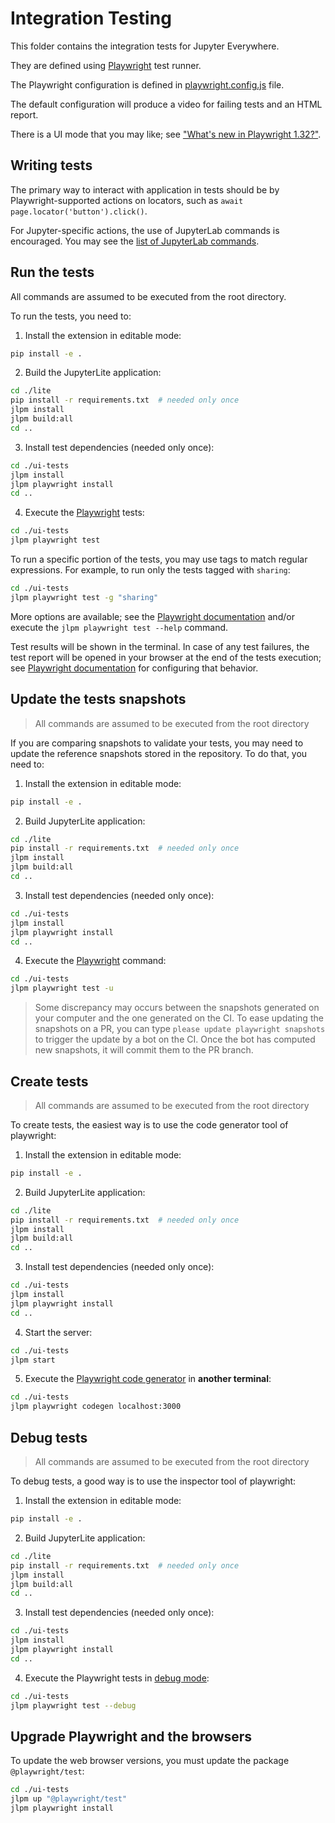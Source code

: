 # Integration Testing

This folder contains the integration tests for Jupyter Everywhere.

They are defined using [Playwright](https://playwright.dev/docs/intro) test runner.

The Playwright configuration is defined in [playwright.config.js](./playwright.config.js) file.

The default configuration will produce a video for failing tests and an HTML report.

There is a UI mode that you may like; see ["What's new in Playwright 1.32?"](https://www.youtube.com/watch?v=jF0yA-JLQW0).

## Writing tests

The primary way to interact with application in tests should be by Playwright-supported
actions on locators, such as `await page.locator('button').click()`.

For Jupyter-specific actions, the use of JupyterLab commands is encouraged. You may see the
[list of JupyterLab commands](https://jupyterlab.readthedocs.io/en/stable/user/commands.html#commands-list).

## Run the tests

All commands are assumed to be executed from the root directory.

To run the tests, you need to:

1. Install the extension in editable mode:

```sh
pip install -e .
```

2. Build the JupyterLite application:

```sh
cd ./lite
pip install -r requirements.txt  # needed only once
jlpm install
jlpm build:all
cd ..
```

3. Install test dependencies (needed only once):

```sh
cd ./ui-tests
jlpm install
jlpm playwright install
cd ..
```

4. Execute the [Playwright](https://playwright.dev/docs/intro) tests:

```sh
cd ./ui-tests
jlpm playwright test
```

To run a specific portion of the tests, you may use tags to match regular expressions.
For example, to run only the tests tagged with `sharing`:

```sh
cd ./ui-tests
jlpm playwright test -g "sharing"
```

More options are available; see the [Playwright documentation](https://playwright.dev/docs/test-cli)
and/or execute the `jlpm playwright test --help` command.

Test results will be shown in the terminal. In case of any test failures, the test report
will be opened in your browser at the end of the tests execution; see
[Playwright documentation](https://playwright.dev/docs/test-reporters#html-reporter)
for configuring that behavior.

## Update the tests snapshots

> All commands are assumed to be executed from the root directory

If you are comparing snapshots to validate your tests, you may need to update
the reference snapshots stored in the repository. To do that, you need to:

1. Install the extension in editable mode:

```sh
pip install -e .
```

2. Build JupyterLite application:

```sh
cd ./lite
pip install -r requirements.txt  # needed only once
jlpm install
jlpm build:all
cd ..
```

3. Install test dependencies (needed only once):

```sh
cd ./ui-tests
jlpm install
jlpm playwright install
cd ..
```

4. Execute the [Playwright](https://playwright.dev/docs/intro) command:

```sh
cd ./ui-tests
jlpm playwright test -u
```

> Some discrepancy may occurs between the snapshots generated on your computer and
> the one generated on the CI. To ease updating the snapshots on a PR, you can
> type `please update playwright snapshots` to trigger the update by a bot on the CI.
> Once the bot has computed new snapshots, it will commit them to the PR branch.

## Create tests

> All commands are assumed to be executed from the root directory

To create tests, the easiest way is to use the code generator tool of playwright:

1. Install the extension in editable mode:

```sh
pip install -e .
```

2. Build JupyterLite application:

```sh
cd ./lite
pip install -r requirements.txt  # needed only once
jlpm install
jlpm build:all
cd ..
```

3. Install test dependencies (needed only once):

```sh
cd ./ui-tests
jlpm install
jlpm playwright install
cd ..
```

4. Start the server:

```sh
cd ./ui-tests
jlpm start
```

5. Execute the [Playwright code generator](https://playwright.dev/docs/codegen) in **another terminal**:

```sh
cd ./ui-tests
jlpm playwright codegen localhost:3000
```

## Debug tests

> All commands are assumed to be executed from the root directory

To debug tests, a good way is to use the inspector tool of playwright:

1. Install the extension in editable mode:

```sh
pip install -e .
```

2. Build JupyterLite application:

```sh
cd ./lite
pip install -r requirements.txt  # needed only once
jlpm install
jlpm build:all
cd ..
```

3. Install test dependencies (needed only once):

```sh
cd ./ui-tests
jlpm install
jlpm playwright install
cd ..
```

4. Execute the Playwright tests in [debug mode](https://playwright.dev/docs/debug):

```sh
cd ./ui-tests
jlpm playwright test --debug
```

## Upgrade Playwright and the browsers

To update the web browser versions, you must update the package `@playwright/test`:

```sh
cd ./ui-tests
jlpm up "@playwright/test"
jlpm playwright install
```
